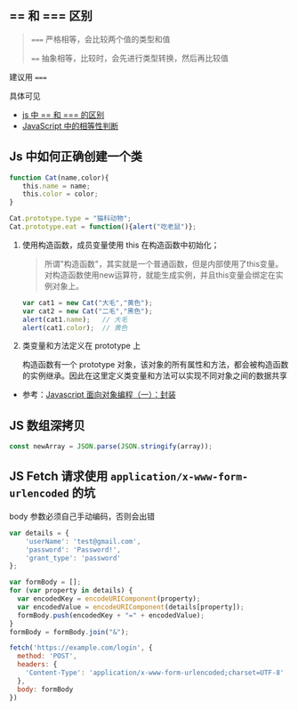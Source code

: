 ## == 和 === 区别


> `===` 严格相等，会比较两个值的类型和值
> 
> `==`  抽象相等，比较时，会先进行类型转换，然后再比较值

建议用 `===`

具体可见

+ [js 中 == 和 === 的区别](https://juejin.im/entry/584918612f301e005716add6)
+ [JavaScript 中的相等性判断
](https://developer.mozilla.org/zh-CN/docs/Web/JavaScript/Equality_comparisons_and_sameness)

## Js 中如何正确创建一个类

```js
function Cat(name,color){
　　this.name = name;
　　this.color = color;
}

Cat.prototype.type = "猫科动物";
Cat.prototype.eat = function(){alert("吃老鼠")};
```

1. 使用构造函数，成员变量使用 this 在构造函数中初始化；

	> 所谓"构造函数"，其实就是一个普通函数，但是内部使用了this变量。对构造函数使用new运算符，就能生成实例，并且this变量会绑定在实例对象上。

	```js
	var cat1 = new Cat("大毛","黄色");
	var cat2 = new Cat("二毛","黑色");
	alert(cat1.name); 	// 大毛
	alert(cat1.color); 	// 黄色
	```
	

2. 类变量和方法定义在 prototype 上

	构造函数有一个 prototype 对象，该对象的所有属性和方法，都会被构造函数的实例继承。因此在这里定义类变量和方法可以实现不同对象之间的数据共享

+ 参考：[Javascript 面向对象编程（一）：封装](http://www.ruanyifeng.com/blog/2010/05/object-oriented_javascript_encapsulation.html)



## JS 数组深拷贝
```js
const newArray = JSON.parse(JSON.stringify(array));
```


## JS Fetch 请求使用 `application/x-www-form-urlencoded` 的坑
body 参数必须自己手动编码，否则会出错

```js
var details = {
    'userName': 'test@gmail.com',
    'password': 'Password!',
    'grant_type': 'password'
};

var formBody = [];
for (var property in details) {
  var encodedKey = encodeURIComponent(property);
  var encodedValue = encodeURIComponent(details[property]);
  formBody.push(encodedKey + "=" + encodedValue);
}
formBody = formBody.join("&");

fetch('https://example.com/login', {
  method: 'POST',
  headers: {
    'Content-Type': 'application/x-www-form-urlencoded;charset=UTF-8'
  },
  body: formBody
})
```